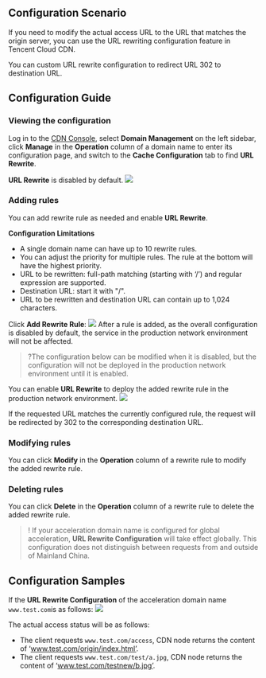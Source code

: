 ## Configuration Scenario

If you need to modify the actual access URL to the URL that matches the origin server, you can use the URL rewriting configuration feature in Tencent Cloud CDN.

You can custom URL rewrite configuration to redirect URL 302 to destination URL.

## Configuration Guide

### Viewing the configuration

Log in to the [CDN Console](https://console.cloud.tencent.com/cdn), select **Domain Management** on the left sidebar, click **Manage** in the **Operation** column of a domain name to enter its configuration page, and switch to the **Cache Configuration** tab to find **URL Rewrite**.

**URL Rewrite** is disabled by default.
![](https://main.qcloudimg.com/raw/ef62e52b60ebe50e57771b30709567d7.png)


### Adding rules

You can add rewrite rule as needed and enable **URL Rewrite**.

**Configuration Limitations**
+ A single domain name can have up to 10 rewrite rules.
+ You can adjust the priority for multiple rules. The rule at the bottom will have the highest priority.
+ URL to be rewritten: full-path matching (starting with ‘/’) and regular expression are supported.
+ Destination URL: start it with "/".
+ URL to be rewritten and destination URL can contain up to 1,024 characters.

Click **Add Rewrite Rule**:
![](https://main.qcloudimg.com/raw/d10ef7d7f097bcaf4021b13659407adc.png)
After a rule is added, as the overall configuration is disabled by default, the service in the production network environment will not be affected.

>?The configuration below can be modified when it is disabled, but the configuration will not be deployed in the production network environment until it is enabled.

You can enable **URL Rewrite** to deploy the added rewrite rule in the production network environment.
![](https://main.qcloudimg.com/raw/c94b0d99ffc52b02bb3040551ec96637.png)

If the requested URL matches the currently configured rule, the request will be redirected by 302 to the corresponding destination URL.

### Modifying rules

You can click **Modify** in the **Operation** column of a rewrite rule to modify the added rewrite rule.

### Deleting rules

You can click **Delete** in the **Operation** column of a rewrite rule to delete the added rewrite rule.



>! If your acceleration domain name is configured for global acceleration, **URL Rewrite Configuration** will take effect globally. This configuration does not distinguish between requests from and outside of Mainland China.

## Configuration Samples

If the **URL Rewrite Configuration** of the acceleration domain name `www.test.com`is as follows:
![](https://main.qcloudimg.com/raw/e56fed9a5609dd3533d4b18a970f072d.png)

The actual access status will be as follows:

+ The client requests `www.test.com/access`, CDN node returns the content of ‘www.test.com/origin/index.html’.
+ The client requests `www.test.com/test/a.jpg`, CDN node returns the content of ‘www.test.com/testnew/b.jpg’.




